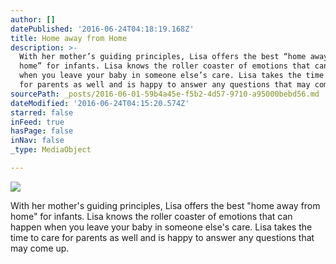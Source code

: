 ```yaml
---
author: []
datePublished: '2016-06-24T04:18:19.168Z'
title: Home away from Home
description: >-
  With her mother’s guiding principles, Lisa offers the best “home away from
  home” for infants. Lisa knows the roller coaster of emotions that can happen
  when you leave your baby in someone else’s care. Lisa takes the time to care
  for parents as well and is happy to answer any questions that may come up.
sourcePath: _posts/2016-06-01-59b4a45e-f5b2-4d57-9710-a95000bebd56.md
dateModified: '2016-06-24T04:15:20.574Z'
starred: false
inFeed: true
hasPage: false
inNav: false
_type: MediaObject

---
```

![](https://the-grid-user-content.s3-us-west-2.amazonaws.com/e1eb9d4c-f6a5-4c77-a77e-f03c8c8435ff.jpg)

With her mother's guiding principles, Lisa offers the best "home away from home" for infants. Lisa knows the roller coaster of emotions that can happen when you leave your baby in someone else's care. Lisa takes the time to care for parents as well and is happy to answer any questions that may come up.